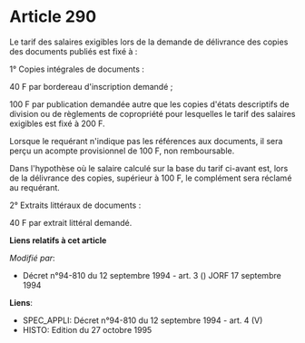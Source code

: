 # Article 290

Le tarif des salaires exigibles lors de la demande de délivrance des copies des documents publiés est fixé à :

1° Copies intégrales de documents :

40 F par bordereau d'inscription demandé ;

100 F par publication demandée autre que les copies d'états descriptifs de division ou de règlements de copropriété pour
lesquelles le tarif des salaires exigibles est fixé à 200 F.

Lorsque le requérant n'indique pas les références aux documents, il sera perçu un acompte provisionnel de 100 F, non
remboursable.

Dans l'hypothèse où le salaire calculé sur la base du tarif ci-avant est, lors de la délivrance des copies, supérieur à 100
F, le complément sera réclamé au requérant.

2° Extraits littéraux de documents :

40 F par extrait littéral demandé.

**Liens relatifs à cet article**

_Modifié par_:

  - Décret n°94-810 du 12 septembre 1994 - art. 3 () JORF 17 septembre 1994

**Liens**:

  - SPEC_APPLI: Décret n°94-810 du 12 septembre 1994 - art. 4 (V)
  - HISTO: Edition du 27 octobre 1995
